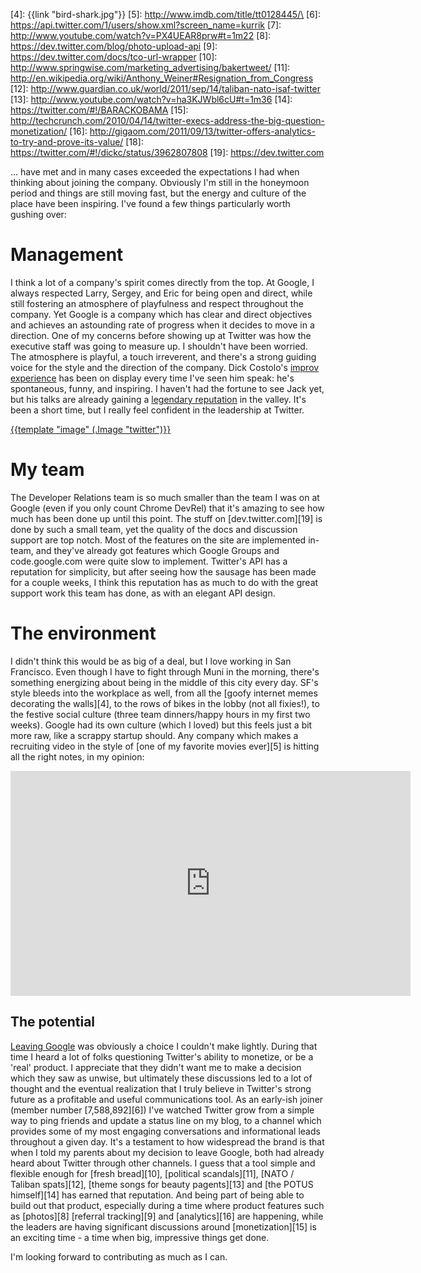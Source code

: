 [1]: http://blog.roomanna.com/08-29-2011/my-last-day-at-google
[2]: http://leisureblogs.chicagotribune.com/the_theater_loop/2010/10/an-annoyance-actor-does-just-ok.html
[3]: http://techcrunch.com/2011/03/24/jack-dorsey-golden-gate-bridge/
[4]: {{link "bird-shark.jpg"}}
[5]: http://www.imdb.com/title/tt0128445/\
[6]: https://api.twitter.com/1/users/show.xml?screen_name=kurrik
[7]: http://www.youtube.com/watch?v=PX4UEAR8prw#t=1m22
[8]: https://dev.twitter.com/blog/photo-upload-api
[9]: https://dev.twitter.com/docs/tco-url-wrapper
[10]: http://www.springwise.com/marketing_advertising/bakertweet/
[11]: http://en.wikipedia.org/wiki/Anthony_Weiner#Resignation_from_Congress
[12]: http://www.guardian.co.uk/world/2011/sep/14/taliban-nato-isaf-twitter
[13]: http://www.youtube.com/watch?v=ha3KJWbl6cU#t=1m36
[14]: https://twitter.com/#!/BARACKOBAMA
[15]: http://techcrunch.com/2010/04/14/twitter-execs-address-the-big-question-monetization/
[16]: http://gigaom.com/2011/09/13/twitter-offers-analytics-to-try-and-prove-its-value/
[18]: https://twitter.com/#!/dickc/status/3962807808
[19]: https://dev.twitter.com

... have met and in many cases exceeded the expectations I had when thinking
about joining the company.  Obviously I'm still in the honeymoon period and
things are still moving fast, but the energy and culture of the place have been
inspiring.  I've found a few things particularly worth gushing over:

<!--BREAK-->

# Management

I think a lot of a company's spirit comes directly from the top.  At Google, I
always respected Larry, Sergey, and Eric for being open and direct, while still
fostering an atmosphere of playfulness and respect throughout the company.  Yet
Google is a company which has clear and direct objectives and achieves an
astounding rate of progress when it decides to move in a direction.  One of my
concerns before showing up at Twitter was how the executive staff was going to
measure up. I shouldn't have been worried.  The atmosphere is playful, a touch
irreverent, and there's a strong guiding voice for the style and the direction
of the company.  Dick Costolo's [improv experience][2] has been on display
every time I've seen him speak: he's spontaneous, funny, and inspiring. I
haven't had the fortune to see Jack yet, but his talks are already gaining a
[legendary reputation][3] in the valley.  It's been a short time, but I really
feel confident in the leadership at Twitter.

<p class="centered">
<a href="https://twitter.com/#!/dickc/status/3962807808">
  {{template "image" (.Image "twitter")}}
</a>
</p>

# My team

The Developer Relations team is so much smaller than the team I was on at
Google (even if you only count Chrome DevRel) that it's amazing to see how much
has been done up until this point.  The stuff on [dev.twitter.com][19] is done
by such a small team, yet the quality of the docs and discussion support are
top notch.  Most of the features on the site are implemented in-team, and
they've already got features which Google Groups and code.google.com were quite
slow to implement.  Twitter's API has a reputation for simplicity, but after
seeing how the sausage has been made for a couple weeks, I think this
reputation has as much to do with the great support work this team has done, as
with an elegant API design.

# The environment

I didn't think this would be as big of a deal, but I love working in San
Francisco.  Even though I have to fight through Muni in the morning, there's
something energizing about being in the middle of this city every day.  SF's
style bleeds into the workplace as well, from all the [goofy internet memes
decorating the walls][4], to the rows of bikes in the lobby (not all fixies!),
to the festive social culture (three team dinners/happy hours in my first two
weeks).  Google had its own culture (which I loved) but this feels just a bit
more raw, like a scrappy startup should.  Any company which makes a recruiting
video in the style of [one of my favorite movies ever][5] is hitting all the
right notes, in my opinion:

<p class="centered">
<iframe
  width="640"
  height="360"
  src="http://www.youtube.com/embed/wU6epAkC9wg?hd=1"
  frameborder="0"
  allowfullscreen="true">
</iframe>
</p>

## The potential

[Leaving Google][1] was obviously a choice I couldn't make lightly. During that
time I heard a lot of folks questioning Twitter's ability to monetize, or be a
'real' product.  I appreciate that they didn't want me to make a decision which
they saw as unwise, but ultimately these discussions led to a lot of thought
and the eventual realization that I truly believe in Twitter's strong future as
a profitable and useful communications tool.  As an early-ish joiner (member
number [7,588,892][6]) I've watched Twitter grow from a simple way to ping
friends and update a status line on my blog, to a channel which provides some
of my most engaging conversations and informational leads throughout a given
day.  It's a testament to how widespread the brand is that when I told my
parents about my decision to leave Google, both had already heard about Twitter
through other channels. I guess that a tool simple and flexible enough for
[fresh bread][10], [political scandals][11], [NATO / Taliban spats][12], [theme
songs for beauty pagents][13] and [the POTUS himself][14] has earned that
reputation.  And being part of being able to build out that product, especially
during a time where product features such as [photos][8] [referral tracking][9]
and [analytics][16] are happening, while the leaders are having significant
discussions around [monetization][15] is an exciting time - a time when big,
impressive things get done.

I'm looking forward to contributing as much as I can.
